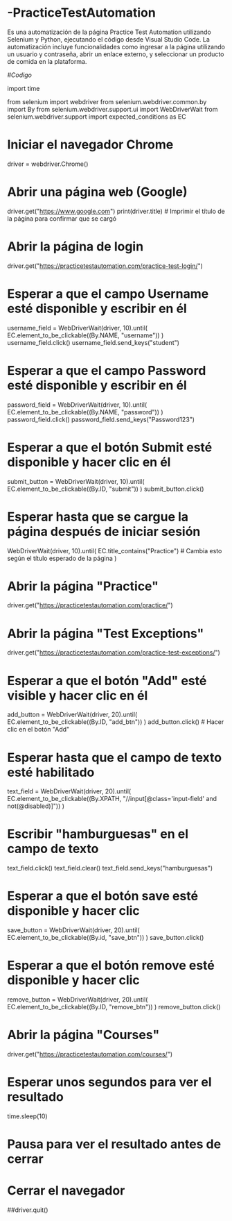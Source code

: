 # -PracticeTestAutomation
Es una automatización de la página Practice Test Automation utilizando Selenium y Python, ejecutando el código desde Visual Studio Code. La automatización incluye funcionalidades como ingresar a la página utilizando un usuario y contraseña, abrir un enlace externo, y seleccionar un producto de comida en la plataforma.

*#Codigo*

import time

from selenium import webdriver
from selenium.webdriver.common.by import By
from selenium.webdriver.support.ui import WebDriverWait
from selenium.webdriver.support import expected_conditions as EC

# Iniciar el navegador Chrome
driver = webdriver.Chrome()

# Abrir una página web (Google)
driver.get("https://www.google.com")
print(driver.title)  # Imprimir el título de la página para confirmar que se cargó

# Abrir la página de login
driver.get("https://practicetestautomation.com/practice-test-login/")

# Esperar a que el campo Username esté disponible y escribir en él
username_field = WebDriverWait(driver, 10).until(
    EC.element_to_be_clickable((By.NAME, "username"))
)
username_field.click()
username_field.send_keys("student")

# Esperar a que el campo Password esté disponible y escribir en él
password_field = WebDriverWait(driver, 10).until(
    EC.element_to_be_clickable((By.NAME, "password"))
)
password_field.click()
password_field.send_keys("Password123")

# Esperar a que el botón Submit esté disponible y hacer clic en él
submit_button = WebDriverWait(driver, 10).until(
    EC.element_to_be_clickable((By.ID, "submit"))
)
submit_button.click()

# Esperar hasta que se cargue la página después de iniciar sesión
WebDriverWait(driver, 10).until(
    EC.title_contains("Practice")  # Cambia esto según el título esperado de la página
)

# Abrir la página "Practice"
driver.get("https://practicetestautomation.com/practice/")

# Abrir la página "Test Exceptions"
driver.get("https://practicetestautomation.com/practice-test-exceptions/")

# Esperar a que el botón "Add" esté visible y hacer clic en él
add_button = WebDriverWait(driver, 20).until(
    EC.element_to_be_clickable((By.ID, "add_btn"))
)
add_button.click()  # Hacer clic en el botón "Add"

# Esperar hasta que el campo de texto esté habilitado
text_field = WebDriverWait(driver, 20).until(
    EC.element_to_be_clickable((By.XPATH, "//input[@class='input-field' and not(@disabled)]"))
)

# Escribir "hamburguesas" en el campo de texto
text_field.click()
text_field.clear()
text_field.send_keys("hamburguesas")

# Esperar a que el botón save esté disponible y hacer clic
save_button = WebDriverWait(driver, 20).until(
    EC.element_to_be_clickable((By.id, "save_btn"))
)
save_button.click()

# Esperar a que el botón remove esté disponible y hacer clic
remove_button = WebDriverWait(driver, 20).until(
    EC.element_to_be_clickable((By.ID, "remove_btn"))
)
remove_button.click()

# Abrir la página "Courses"
driver.get("https://practicetestautomation.com/courses/")

# Esperar unos segundos para ver el resultado
time.sleep(10)

# Pausa para ver el resultado antes de cerrar
# Cerrar el navegador
##driver.quit()
